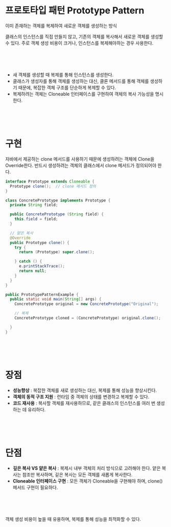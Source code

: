 # 프로토타입 패턴 Prototype Pattern

이미 존재하는 객체를 복제하여 새로운 객체를 생성하는 방식  

클래스의 인스턴스를 직접 만들지 않고, 기존의 객체를 복사해서 새로운 객체를 생성할 수 있다.
주로 객체 생성 비용이 크거나, 인스턴스를 복제해야하는 경우 사용한다.  


<br><br><br>

- 새 객체를 생성할 때 복제를 통해 인스턴스를 생성한다.
- 클래스가 생성자를 통해 객체를 생성하는 대신, 클론 메서드를 통해 객체를 생성하기 때문에, 복잡한 객체 구조를 단순하게 복제할 수 있다.
- 복제하려는 객체는 Cloneable 인터페이스를 구현하여 객체의 복사 가능성을 명시한다.


<br><br><br>

# 구현
자바에서 제공하는 clone 메서드를 사용하기 때문에 생성하려는 객체에 Clone을 Override한다.
반드시 생성하려는 객체의 클래스에서 clone 메서드가 정의되어야 한다.   

```java
interface Prototype extends Cloneable {
  Prototype clone();  // clone 메서드 정의
}

class ConcretePrototype implements Prototype {
  private String field;

  public ConcretePrototype (String field) {
    this.field = field;
  }

  // 얕은 복사
  @Override
  public Prototype clone() {
    try {
      return (Prototype) super.clone();

    } catch () {
      e.printStackTrace();
      return null;
    }
  }
}
```

```java
public PrototypePatternExample {
  public static void main(String[] args) {
    ConcretePrototype original = new ConcretePrototype("Original");

    // 복제
    ConcretePrototype cloned = (ConcretePrototype) original.clone();

  }
}


```

<br><br><br>

# 장점
- **성능향상** : 복잡한 객체를 새로 생성하는 대신, 복제를 통해 성능을 향상시킨다.
- **객체의 동적 구조 지원** : 런타임 중 객체의 상태를 변경하고 복제할 수 있다.
- **코드 재사용** : 복사할 객체를 재사용하므로, 같은 클래스의 인스턴스를 여러 번 생성하는 데 유리하다.


<br><br><br>


# 단점
- **깊은 복사 VS 얕은 복사** : 복제시 내부 객체의 처리 방식으로 고려해야 한다.
  얕은 복사는 참조만 복사하며, 깉은 복사는 모든 객체를 새롭게 복사한다.
- **Cloneable 인터페이스 구현** : 모든 객체가 Cloneable을 구현해야 하며, clone() 메서드 구현이 필요하다.


<br><br><br>


객체 생성 비용이 높을 때 유용하며, 복제를 통해 성능을 최적화할 수 있다. 







